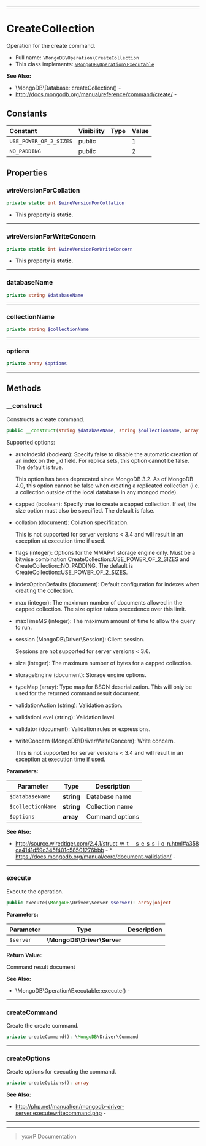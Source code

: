 ***

# CreateCollection

Operation for the create command.



* Full name: `\MongoDB\Operation\CreateCollection`
* This class implements:
[`\MongoDB\Operation\Executable`](./Executable.md)

**See Also:**

* \MongoDB\Database::createCollection() - 
* http://docs.mongodb.org/manual/reference/command/create/ - 


## Constants

| Constant | Visibility | Type | Value |
|:---------|:-----------|:-----|:------|
|`USE_POWER_OF_2_SIZES`|public| |1|
|`NO_PADDING`|public| |2|

## Properties


### wireVersionForCollation



```php
private static int $wireVersionForCollation
```



* This property is **static**.


***

### wireVersionForWriteConcern



```php
private static int $wireVersionForWriteConcern
```



* This property is **static**.


***

### databaseName



```php
private string $databaseName
```






***

### collectionName



```php
private string $collectionName
```






***

### options



```php
private array $options
```






***

## Methods


### __construct

Constructs a create command.

```php
public __construct(string $databaseName, string $collectionName, array $options = []): mixed
```

Supported options:

* autoIndexId (boolean): Specify false to disable the automatic creation
  of an index on the _id field. For replica sets, this option cannot be
  false. The default is true.

  This option has been deprecated since MongoDB 3.2. As of MongoDB 4.0,
  this option cannot be false when creating a replicated collection
  (i.e. a collection outside of the local database in any mongod mode).

* capped (boolean): Specify true to create a capped collection. If set,
  the size option must also be specified. The default is false.

* collation (document): Collation specification.

  This is not supported for server versions < 3.4 and will result in an
  exception at execution time if used.

* flags (integer): Options for the MMAPv1 storage engine only. Must be a
  bitwise combination CreateCollection::USE_POWER_OF_2_SIZES and
  CreateCollection::NO_PADDING. The default is
  CreateCollection::USE_POWER_OF_2_SIZES.

* indexOptionDefaults (document): Default configuration for indexes when
  creating the collection.

* max (integer): The maximum number of documents allowed in the capped
  collection. The size option takes precedence over this limit.

* maxTimeMS (integer): The maximum amount of time to allow the query to
  run.

* session (MongoDB\Driver\Session): Client session.

  Sessions are not supported for server versions < 3.6.

* size (integer): The maximum number of bytes for a capped collection.

* storageEngine (document): Storage engine options.

* typeMap (array): Type map for BSON deserialization. This will only be
  used for the returned command result document.

* validationAction (string): Validation action.

* validationLevel (string): Validation level.

* validator (document): Validation rules or expressions.

* writeConcern (MongoDB\Driver\WriteConcern): Write concern.

  This is not supported for server versions < 3.4 and will result in an
  exception at execution time if used.






**Parameters:**

| Parameter | Type | Description |
|-----------|------|-------------|
| `$databaseName` | **string** | Database name |
| `$collectionName` | **string** | Collection name |
| `$options` | **array** | Command options |



**See Also:**

* http://source.wiredtiger.com/2.4.1/struct_w_t___s_e_s_s_i_o_n.html#a358ca4141d59c345f401c58501276bbb - * https://docs.mongodb.org/manual/core/document-validation/ - 

***

### execute

Execute the operation.

```php
public execute(\MongoDB\Driver\Server $server): array|object
```








**Parameters:**

| Parameter | Type | Description |
|-----------|------|-------------|
| `$server` | **\MongoDB\Driver\Server** |  |


**Return Value:**

Command result document


**See Also:**

* \MongoDB\Operation\Executable::execute() - 

***

### createCommand

Create the create command.

```php
private createCommand(): \MongoDB\Driver\Command
```











***

### createOptions

Create options for executing the command.

```php
private createOptions(): array
```










**See Also:**

* http://php.net/manual/en/mongodb-driver-server.executewritecommand.php - 

***


***
> yxorP Documentation
